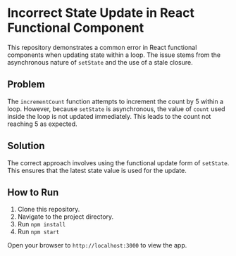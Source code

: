 # Incorrect State Update in React Functional Component

This repository demonstrates a common error in React functional components when updating state within a loop. The issue stems from the asynchronous nature of `setState` and the use of a stale closure. 

## Problem
The `incrementCount` function attempts to increment the count by 5 within a loop. However, because `setState` is asynchronous, the value of `count` used inside the loop is not updated immediately.  This leads to the count not reaching 5 as expected.

## Solution
The correct approach involves using the functional update form of `setState`. This ensures that the latest state value is used for the update.

## How to Run
1. Clone this repository.
2. Navigate to the project directory.
3. Run `npm install`
4. Run `npm start`

Open your browser to `http://localhost:3000` to view the app. 